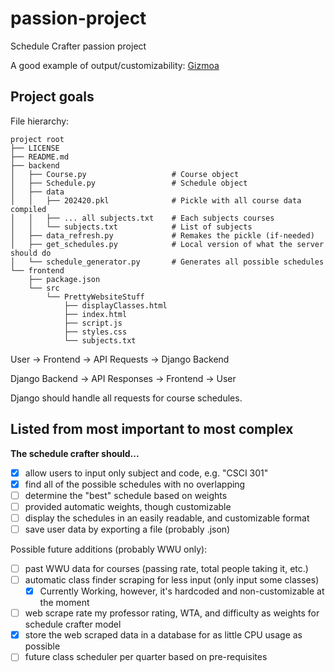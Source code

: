 # passion-project
Schedule Crafter passion project

A good example of output/customizability:
[Gizmoa](https://gizmoa.com/college-schedule-maker/)

## Project goals
File hierarchy:
```
project root
├── LICENSE
├── README.md
├── backend
│   ├── Course.py                   # Course object
│   ├── Schedule.py                 # Schedule object
│   ├── data
│   │   ├── 202420.pkl              # Pickle with all course data compiled
│   │   ├── ... all subjects.txt    # Each subjects courses
│   │   └── subjects.txt            # List of subjects
│   ├── data_refresh.py             # Remakes the pickle (if-needed)
│   ├── get_schedules.py            # Local version of what the server should do
│   └── schedule_generator.py       # Generates all possible schedules
└── frontend
    ├── package.json
    └── src
        └── PrettyWebsiteStuff
            ├── displayClasses.html
            ├── index.html
            ├── script.js
            ├── styles.css
            └── subjects.txt
```
User → Frontend → API Requests → Django Backend

Django Backend → API Responses → Frontend → User

Django should handle all requests for course schedules.

## Listed from most important to most complex
**The schedule crafter should...**

- [x] allow users to input only subject and code, e.g. "CSCI 301"
- [x] find all of the possible schedules with no overlapping
- [ ] determine the "best" schedule based on weights
- [ ] provided automatic weights, though customizable
- [ ] display the schedules in an easily readable, and customizable format
- [ ] save user data by exporting a file (probably .json)

Possible future additions (probably WWU only):
- [ ] past WWU data for courses (passing rate, total people taking it, etc.)
- [ ] automatic class finder scraping for less input (only input some classes)
    - [x] Currently Working, however, it's hardcoded and non-customizable at the moment 
- [ ] web scrape rate my professor rating, WTA, and difficulty as weights for schedule crafter model
- [x] store the web scraped data in a database for as little CPU usage as possible
- [ ] future class scheduler per quarter based on pre-requisites
